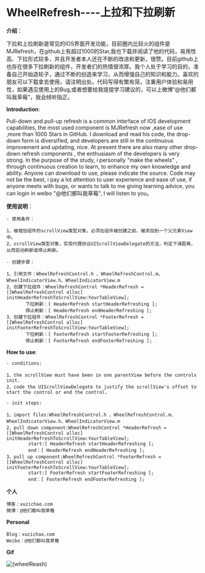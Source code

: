 # WheelRefresh----上拉和下拉刷新

**介绍**：



下拉和上拉刷新是常见的IOS界面开发功能，目前圈内比较火的组件是MJRefresh，在github上有超过1000的Star,我也下载并阅读了他的代码，易用性高、下拉形式较多，并且开发者本人还在不断的改进和更新，很赞。目前github上也存在很多下拉刷新的组件，开发者们的热情很浓厚。我个人处于学习的目的，准备自己开始造轮子，通过不断的创造来学习，从而增强自己的知识和能力。喜欢的朋友可以下载拿去使用，请注明出处。代码写得有繁有简，注重用户体验和易用性，如果遇见使用上的Bug,或者想要给我提提学习建议的，可以上微博“@他们都叫我草莓”，我会倾听指正。



**Introduction**:


Pull-down and pull-up refresh is a common interface of IOS development capabilities, the most used component is MJRefresh now ,ease of use ,more than 1000 Stars in GitHub. I download and read his code,  the drop-down form is diversified, and developers are still in the continuous improvement and updating, nice. At present there are also many other drop-down refresh components , the enthusiasm of the developers is very strong. In the purpose of the study, i personally "make the wheels" , through continuous creation to learn, to enhance my own knowledge and ability. Anyone can download to use, please indicate the source. Code may not be the best, i pay a lot attention to user experience and ease of use, if anyone meets with bugs, or wants to talk to me giving learning advice, you can login in weibo "@他们都叫我草莓", I will listen to you。




**使用说明**：

    - 使用条件：
    
    1、被增加组件的scrollView类型对象，必须在组件被创建之前，被添加到一个父元素View中。
    2、scrollView类型对象，实现代理协议UIScrollViewDelegate的方法，判定下滑距离，从而启动刷新或停止刷新。
    
    - 创建步骤：
    
    1、引用文件：WheelRefreshControl.h 、WheelRefreshControl.m、WheelIndicatorView.h、WheelIndicatorView.m
    2、创建下拉组件：WheelRefreshControl *HeaderRefresh = [[WheelRefreshControl alloc] initHeaderRefreshToScrollView:YourTableView];
           下拉刷新：[ HeaderRefresh startHeaderRefreshing ];
           停止刷新：[ HeaderRefresh endHeaderRefreshing ];
    3、创建下拉组件：WheelRefreshControl *FooterRefresh = [[WheelRefreshControl alloc] initFooterRefreshToScrollView:YourTableView];
           下拉刷新：[ FooterRefresh startFooterRefreshing ];
           停止刷新：[ FooterRefresh endFooterRefreshing ];




**How to use**:

    - conditions:

    1、the scrollView must have been in one parentView before the controls init.
    2、code the UIScrollViewDelegate to justify the scrollView's offset to start the control or end the control.

    - init steps:
    
    1、import files:WheelRefreshControl.h 、WheelRefreshControl.m、WheelIndicatorView.h、WheelIndicatorView.m
    2、pull down component:WheelRefreshControl *HeaderRefresh = [[WheelRefreshControl alloc] initHeaderRefreshToScrollView:YourTableView];
            start:[ HeaderRefresh startHeaderRefreshing ];
            end：[ HeaderRefresh endHeaderRefreshing ];
    3、pull up component:WheelRefreshControl *FooterRefresh = [[WheelRefreshControl alloc] initFooterRefreshToScrollView:YourTableView];
            start:[ FooterRefresh startFooterRefreshing ];
            end：[ FooterRefresh endFooterRefreshing ];




**个人**

    博客：xuzichao.com
    微博：@他们都叫我草莓
    


**Personal**

    Blog：xuzichao.com
    Weibo：@他们都叫我草莓


**Gif**

![(wheelReash)](http://images.cnitblog.com/blog2015/497279/201503/061058415392353.gif)
    
    
